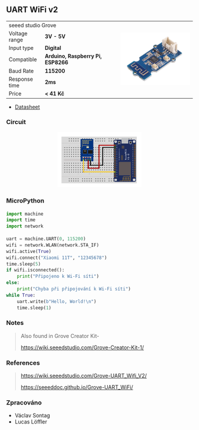 ## UART WiFi v2

<table border="0" width="100%"><tr><td colspan=2 width="60%">seeed studio Grove </td>
<td rowspan=9 width="40%" align="right"><img src="../../.img/wifi.jpg" width="200px" /></td></tr>
<tr><td>Voltage range</td><td><b>3V - 5V</b></td></tr>
<tr><td>Input type</td><td><b>Digital</b></td></tr>
<tr><td>Compatible</td><td><b>Arduino, Raspberry Pi, ESP8266</b></td></tr>
<tr><td>Baud Rate</td><td><b>115200</b></td></tr>
<tr><td>Response time</td><td><b>2ms</b></td></tr>
<tr><td>Price</td><td><b>< 41 Kč</b></td></tr></table>

* [Datasheet](./datasheet.pdf)

### Circuit
<p align="center"><img src="../../.img/wifi.png" width="45%" /></p>

### MicroPython

```python
import machine
import time
import network

uart = machine.UART(0, 115200) 
wifi = network.WLAN(network.STA_IF)
wifi.active(True)
wifi.connect("Xiaomi 11T", "12345678")
time.sleep(5)
if wifi.isconnected():
    print("Připojeno k Wi-Fi síti")
else:
    print("Chyba při připojování k Wi-Fi síti")
while True:
    uart.write(b"Hello, World!\n")
    time.sleep(1)
```

### Notes
> Also found in Grove Creator Kit-
>
>https://wiki.seeedstudio.com/Grove-Creator-Kit-1/

### References
> https://wiki.seeedstudio.com/Grove-UART_Wifi_V2/
>
> https://seeeddoc.github.io/Grove-UART_WiFi/

### Zpracováno
- Václav Sontag
- Lucas Löffler